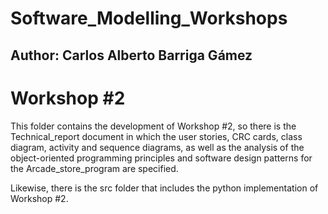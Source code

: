 # Software_Modelling_Workshops
## Author: Carlos Alberto Barriga Gámez


# Workshop #2 

This folder contains the development of Workshop #2, so there is the Technical_report document in which the user stories, CRC cards, class diagram, activity and sequence diagrams, as well as the analysis of the object-oriented programming principles and software design patterns for the Arcade_store_program  are specified.


Likewise, there is the src folder that includes the python implementation of Workshop #2.
